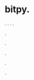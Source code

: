 # bitpy.
.
.
.
.












.






















































.
























.



























.

















































































.



















